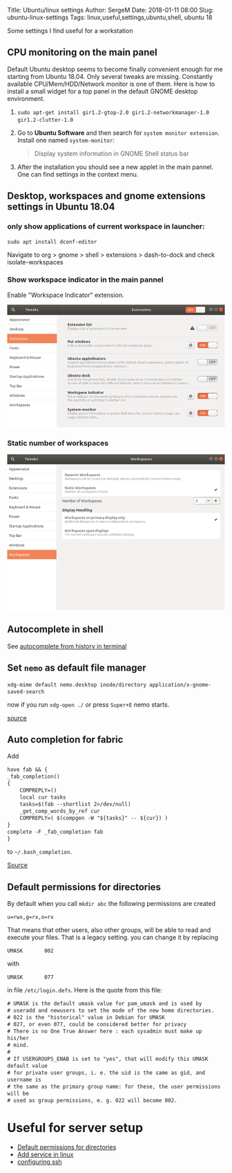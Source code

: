 Title: Ubuntu/linux settings
Author: SergeM
Date: 2018-01-11 08:00
Slug: ubuntu-linux-settings
Tags: linux,useful,settings,ubuntu,shell, ubuntu 18


Some settings I find useful for a workstation

## CPU monitoring on the main panel
Default Ubuntu desktop seems to become finally convenient enough for me starting from Ubuntu 18.04. 
Only several tweaks are missing.
Constantly available CPU/Mem/HDD/Network monitor is one of them.
Here is how to install a small widget for a top panel in the default GNOME desktop environment.

1. ```sudo apt-get install gir1.2-gtop-2.0 gir1.2-networkmanager-1.0  gir1.2-clutter-1.0```

2. Go to **Ubuntu Software** and then search for `system monitor extension`. Install one named `system-monitor`: 

    >  Display system information in GNOME Shell status bar

3. After the installation you should see a new applet in the main pannel. One can find settings in the context menu.


## Desktop, workspaces and gnome extensions settings in Ubuntu 18.04
### only show applications of current workspace in launcher:

```
sudo apt install dconf-editor
```

Navigate to org > gnome > shell > extensions > dash-to-dock and check isolate-workspaces

### Show workspace indicator in the main pannel

Enable "Workspace Indicator" extension.

<img src="media/2018-01-ubuntu-linux-settings/extensions_settings.png" alt="extensions settings in ubuntu 18"/>

### Static number of workspaces

<img src="media/2018-01-ubuntu-linux-settings/workspaces_settings.png" alt="workspaces settings in ubuntu 18"/>




## Autocomplete in shell
See [autocomplete from history in terminal](/autocomplete-from-history-in-terminal.html)



## Set `nemo` as default file manager 
```
xdg-mime default nemo.desktop inode/directory application/x-gnome-saved-search
```

now if you run `xdg-open ./` or press `Super+E` nemo starts.

[source](http://www.fandigital.com/2013/01/set-nemo-default-file-manager-ubuntu.html)


## Auto completion for fabric
Add 
```
have fab && {
_fab_completion()
{
    COMPREPLY=() 
    local cur tasks
    tasks=$(fab --shortlist 2>/dev/null)
    _get_comp_words_by_ref cur
    COMPREPLY=( $(compgen -W "${tasks}" -- ${cur}) )
}
complete -F _fab_completion fab
}
```

to `~/.bash_completion`.

[Source](http://evans.io/legacy/posts/bash-tab-completion-fabric-ubuntu/)


## Default permissions for directories
By default when you call `mkdir abc` the following permissions are created 
```
u=rwx,g=rx,o=rx
```

That means that other users, also other groups, will be able to read and execute your files. That is a legacy setting. you can change it by replacing
```
UMASK       002 
```
with 
```
UMASK       077
```
in file `/etc/login.defs`. Here is the quote from this file:
```
# UMASK is the default umask value for pam_umask and is used by
# useradd and newusers to set the mode of the new home directories.
# 022 is the "historical" value in Debian for UMASK
# 027, or even 077, could be considered better for privacy
# There is no One True Answer here : each sysadmin must make up his/her
# mind.
#
# If USERGROUPS_ENAB is set to "yes", that will modify this UMASK default value
# for private user groups, i. e. the uid is the same as gid, and username is
# the same as the primary group name: for these, the user permissions will be
# used as group permissions, e. g. 022 will become 002.

```


# Useful for server setup
* [Default permissions for directories](#default-permissions-for-directories)
* [Add service in linux](add-service-in-linux.html)
* [configuring ssh](/ssh-cheatsheet.html)
